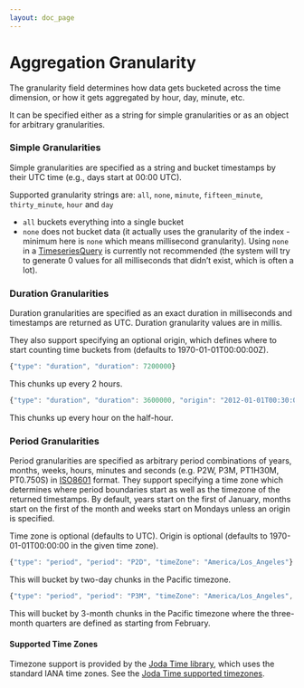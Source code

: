 ```yaml
---
layout: doc_page
---
```


# Aggregation Granularity
The granularity field determines how data gets bucketed across the time dimension, or how it gets aggregated by hour, day, minute, etc.

It can be specified either as a string for simple granularities or as an object for arbitrary granularities.

### Simple Granularities

Simple granularities are specified as a string and bucket timestamps by their UTC time (e.g., days start at 00:00 UTC).

Supported granularity strings are: `all`, `none`, `minute`, `fifteen_minute`, `thirty_minute`, `hour` and `day`

* `all` buckets everything into a single bucket
* `none` does not bucket data (it actually uses the granularity of the index - minimum here is `none` which means millisecond granularity). Using `none` in a [TimeseriesQuery](TimeSeriesQuery.html) is currently not recommended (the system will try to generate 0 values for all milliseconds that didn’t exist, which is often a lot).

### Duration Granularities

Duration granularities are specified as an exact duration in milliseconds and timestamps are returned as UTC. Duration granularity values are in millis.

They also support specifying an optional origin, which defines where to start counting time buckets from (defaults to 1970-01-01T00:00:00Z).

```javascript
{"type": "duration", "duration": 7200000}
```

This chunks up every 2 hours.

```javascript
{"type": "duration", "duration": 3600000, "origin": "2012-01-01T00:30:00Z"}
```

This chunks up every hour on the half-hour.

### Period Granularities

Period granularities are specified as arbitrary period combinations of years, months, weeks, hours, minutes and seconds (e.g. P2W, P3M, PT1H30M, PT0.750S) in [ISO8601](https://en.wikipedia.org/wiki/ISO_8601) format. They support specifying a time zone which determines where period boundaries start as well as the timezone of the returned timestamps. By default, years start on the first of January, months start on the first of the month and weeks start on Mondays unless an origin is specified.

Time zone is optional (defaults to UTC). Origin is optional (defaults to 1970-01-01T00:00:00 in the given time zone).

```javascript
{"type": "period", "period": "P2D", "timeZone": "America/Los_Angeles"}
```

This will bucket by two-day chunks in the Pacific timezone.

```javascript
{"type": "period", "period": "P3M", "timeZone": "America/Los_Angeles", "origin": "2012-02-01T00:00:00-08:00"}
```

This will bucket by 3-month chunks in the Pacific timezone where the three-month quarters are defined as starting from February.

#### Supported Time Zones
Timezone support is provided by the [Joda Time library](http://www.joda.org), which uses the standard IANA time zones. See the [Joda Time supported timezones](http://joda-time.sourceforge.net/timezones.html).
